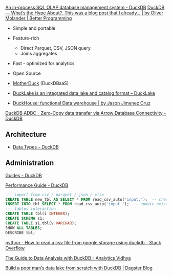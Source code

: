 
[An in-process SQL OLAP database management system - DuckDB](https://duckdb.org/)
[DuckDB — What’s the Hype About?. This was a blog post that I already… | by Oliver Molander | Better Programming](https://betterprogramming.pub/duckdb-whats-the-hype-about-5d46aaa73196)

- Simple and portable
- Feature-rich
	- Direct Parquet, CSV, JSON query
	- Joins aggregates
- Fast - optimized for analytics
- Open Source

- [MotherDuck](./MotherDuck.md) (DuckDBaaS)
- [DuckLake is an integrated data lake and catalog format – DuckLake](https://ducklake.select/)
- [DuckHouse: functional Data warehouse | by Jason Jimenez Cruz ](https://jasonjimenezcruz.medium.com/duckhouse-your-functional-data-warehouse-in-few-minutes-a84545ab0b53)

[DuckDB ADBC - Zero-Copy data transfer via Arrow Database Connectivity - DuckDB](https://duckdb.org/2023/08/04/adbc.html)

## Architecture

- [Data Types – DuckDB](https://duckdb.org/docs/sql/data_types/overview)


## Administration

[Guides - DuckDB](https://duckdb.org/docs/archive/0.8.1/guides/index)

[Performance Guide - DuckDB](https://duckdb.org/docs/guides/performance/overview)

```sql
--- import from csv / parquet / json / xlsx 
CREATE TABLE new_tbl AS SELECT * FROM read_csv_auto('input.');  -- create new table
INSERT INTO tbl SELECT * FROM read_csv_auto('input.');  -- update existing one
--- tables interaction
CREATE TABLE tbl(i INTEGER); 
CREATE SCHEMA s1; 
CREATE TABLE s1.tbl(v VARCHAR); 
SHOW ALL TABLES;
DESCRIBE tbl;

```

[python - How to read a csv file from google storage using duckdb - Stack Overflow](https://stackoverflow.com/questions/76297471/how-to-read-a-csv-file-from-google-storage-using-duckdb)


[The Guide to Data Analysis with DuckDB - Analytics Vidhya](https://www.analyticsvidhya.com/blog/2021/12/the-guide-to-data-analysis-with-duckdb/)

[Build a poor man’s data lake from scratch with DuckDB | Dagster Blog](https://dagster.io/blog/duckdb-data-lake)
